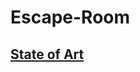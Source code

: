 # Escape-Room
## [State of Art](https://docs.google.com/document/d/1erGGHgSRLu29QfhDApTF_zZ6e1P_w3eVU7f5FVE8e50/edit?fbclid=IwAR3K9Iw0hzVc2swlyjxWtsl8VONyJZKf8O49rHahpgwpJSzGXDMTETxs5QU)